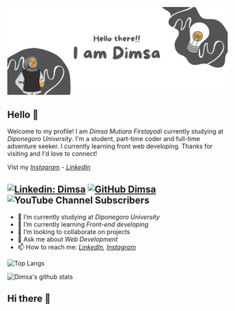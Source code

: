 ![Image](https://github.com/dimsaamf/dimsaamf/blob/main/Dimsa.png)

## Hello 👋

Welcome to my profile! I am *Dimsa Mutiara Firstayodi* currently studying at *Diponegoro University*. I'm a student, part-time coder and full-time adventure seeker. I currently learning front web developing. Thanks for visiting and I'd love to connect!

Vist my *[Instagram](https://www.instagram.com/dimsaamf/) - [LinkedIn](https://www.linkedin.com/in/dimsa-mutiara-firstayodi-4a3321207/)*

[![Linkedin: Dimsa](https://img.shields.io/badge/-Dimsa-blue?style=flat-square&logo=Linkedin&logoColor=white&link=https://www.linkedin.com/in/dimsa-mutiara-firstayodi-4a3321207/)](https://www.linkedin.com/in/dimsa-mutiara-firstayodi-4a3321207/)
[![GitHub Dimsa](https://img.shields.io/github/followers/dimsaamf?label=follow&style=social)](https://github.com/dimsaamf)
![YouTube Channel Subscribers](https://img.shields.io/youtube/channel/subscribers/UCZqgPrXj18WI_m_5V9J4gXg?style=social)
---

- 🔭 I’m currently studying at *Diponegoro University*
- 🌱 I’m currently learning *Front-end developing*
- 👯 I’m looking to collaborate on projects
- 💬 Ask me about *Web Development*
- 📫 How to reach me:
  *[LinkedIn](https://www.linkedin.com/in/dimsa-mutiara-firstayodi-4a3321207/), [Instagram](https://www.instagram.com/dimsaamf/)*

![Top Langs](https://github-readme-stats.vercel.app/api/top-langs/?username=dimsaamf&layout=compact&theme=dark&hide_border=true)

![Dimsa's github stats](https://github-readme-stats.vercel.app/api?username=dimsaamf&show_icons=true&hide_border=true&theme=dark)




## Hi there 👋

<!--
**joanneevd/joanneevd** is a ✨ _special_ ✨ repository because its `README.md` (this file) appears on your GitHub profile.

Here are some ideas to get you started:

- 🔭 I’m currently working on ...
- 🌱 I’m currently learning ...
- 👯 I’m looking to collaborate on ...
- 🤔 I’m looking for help with ...
- 💬 Ask me about ...
- 📫 How to reach me: ...
- 😄 Pronouns: ...
- ⚡ Fun fact: ...
-->
